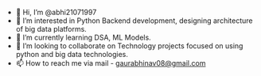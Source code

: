 - 👋 Hi, I’m @abhi21071997
- 👀 I’m interested in Python Backend development, designing architecture of big data platforms. 
- 🌱 I’m currently learning DSA, ML Models. 
- 💞️ I’m looking to collaborate on Technology projects focused on using python and big data technologies. 
- 📫 How to reach me via mail - gaurabhinav08@gmail.com

<!---
abhi21071997/abhi21071997 is a ✨ special ✨ repository because its `README.md` (this file) appears on your GitHub profile.
You can click the Preview link to take a look at your changes.
--->
